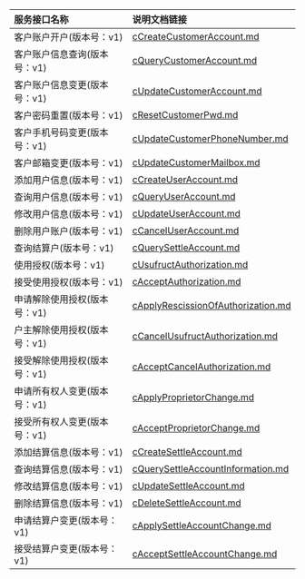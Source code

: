   
| 服务接口名称 | 说明文档链接 |  
| :----------------- | :---------------- |  
| 客户账户开户(版本号：v1) | [cCreateCustomerAccount.md](https://github.com/Zhang-Monica/gitMd/blob/master/mdcustomerv1/cCreateCustomerAccount.md) |  
| 客户账户信息查询(版本号：v1) | [cQueryCustomerAccount.md](https://github.com/Zhang-Monica/gitMd/blob/master/mdcustomerv1/cQueryCustomerAccount.md) |  
| 客户账户信息变更(版本号：v1) | [cUpdateCustomerAccount.md](https://github.com/Zhang-Monica/gitMd/blob/master/mdcustomerv1/cUpdateCustomerAccount.md) |  
| 客户密码重置(版本号：v1) | [cResetCustomerPwd.md](https://github.com/Zhang-Monica/gitMd/blob/master/mdcustomerv1/cResetCustomerPwd.md) |  
| 客户手机号码变更(版本号：v1) | [cUpdateCustomerPhoneNumber.md](https://github.com/Zhang-Monica/gitMd/blob/master/mdcustomerv1/cUpdateCustomerPhoneNumber.md) |  
| 客户邮箱变更(版本号：v1) | [cUpdateCustomerMailbox.md](https://github.com/Zhang-Monica/gitMd/blob/master/mdcustomerv1/cUpdateCustomerMailbox.md) |  
| 添加用户信息(版本号：v1) | [cCreateUserAccount.md](https://github.com/Zhang-Monica/gitMd/blob/master/mdcustomerv1/cCreateUserAccount.md) |  
| 查询用户信息(版本号：v1) | [cQueryUserAccount.md](https://github.com/Zhang-Monica/gitMd/blob/master/mdcustomerv1/cQueryUserAccount.md) |  
| 修改用户信息(版本号：v1) | [cUpdateUserAccount.md](https://github.com/Zhang-Monica/gitMd/blob/master/mdcustomerv1/cUpdateUserAccount.md) |  
| 删除用户账户(版本号：v1) | [cCancelUserAccount.md](https://github.com/Zhang-Monica/gitMd/blob/master/mdcustomerv1/cCancelUserAccount.md) |  
| 查询结算户(版本号：v1) | [cQuerySettleAccount.md](https://github.com/Zhang-Monica/gitMd/blob/master/mdcustomerv1/cQuerySettleAccount.md) |  
| 使用授权(版本号：v1) | [cUsufructAuthorization.md](https://github.com/Zhang-Monica/gitMd/blob/master/mdcustomerv1/cUsufructAuthorization.md) |  
| 接受使用授权(版本号：v1) | [cAcceptAuthorization.md](https://github.com/Zhang-Monica/gitMd/blob/master/mdcustomerv1/cAcceptAuthorization.md) |  
| 申请解除使用授权(版本号：v1) | [cApplyRescissionOfAuthorization.md](https://github.com/Zhang-Monica/gitMd/blob/master/mdcustomerv1/cApplyRescissionOfAuthorization.md) |  
| 户主解除使用授权(版本号：v1) | [cCancelUsufructAuthorization.md](https://github.com/Zhang-Monica/gitMd/blob/master/mdcustomerv1/cCancelUsufructAuthorization.md) |  
| 接受解除使用授权(版本号：v1) | [cAcceptCancelAuthorization.md](https://github.com/Zhang-Monica/gitMd/blob/master/mdcustomerv1/cAcceptCancelAuthorization.md) |  
| 申请所有权人变更(版本号：v1) | [cApplyProprietorChange.md](https://github.com/Zhang-Monica/gitMd/blob/master/mdcustomerv1/cApplyProprietorChange.md) |  
| 接受所有权人变更(版本号：v1) | [cAcceptProprietorChange.md](https://github.com/Zhang-Monica/gitMd/blob/master/mdcustomerv1/cAcceptProprietorChange.md) |  
| 添加结算信息(版本号：v1) | [cCreateSettleAccount.md](https://github.com/Zhang-Monica/gitMd/blob/master/mdcustomerv1/cCreateSettleAccount.md) |  
| 查询结算信息(版本号：v1) | [cQuerySettleAccountInformation.md](https://github.com/Zhang-Monica/gitMd/blob/master/mdcustomerv1/cQuerySettleAccountInformation.md) |  
| 修改结算信息(版本号：v1) | [cUpdateSettleAccount.md](https://github.com/Zhang-Monica/gitMd/blob/master/mdcustomerv1/cUpdateSettleAccount.md) |  
| 删除结算信息(版本号：v1) | [cDeleteSettleAccount.md](https://github.com/Zhang-Monica/gitMd/blob/master/mdcustomerv1/cDeleteSettleAccount.md) |  
| 申请结算户变更(版本号：v1) | [cApplySettleAccountChange.md](https://github.com/Zhang-Monica/gitMd/blob/master/mdcustomerv1/cApplySettleAccountChange.md) |  
| 接受结算户变更(版本号：v1) | [cAcceptSettleAccountChange.md](https://github.com/Zhang-Monica/gitMd/blob/master/mdcustomerv1/cAcceptSettleAccountChange.md) |  
  
